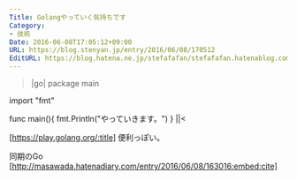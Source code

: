```yaml
---
Title: Golangやっていく気持ちです
Category:
- 技術
Date: 2016-06-08T17:05:12+09:00
URL: https://blog.stenyan.jp/entry/2016/06/08/170512
EditURL: https://blog.hatena.ne.jp/stefafafan/stefafafan.hatenablog.com/atom/entry/6653812171400202194
---
```


>|go|
package main

import "fmt"

func main(){
  fmt.Println("やっていきます。")
}
||<


[https://play.golang.org/:title] 便利っぽい。


同期のGo
[http://masawada.hatenadiary.com/entry/2016/06/08/163016:embed:cite]
